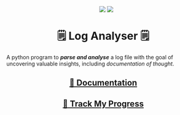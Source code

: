<p align="center">
    <img src ="https://img.shields.io/badge/version-0.0.0-brightgreen">
    <img src="https://img.shields.io/badge/status-not%20functional-red">
</p>

<h1 align="center">🗒️ Log Analyser 🗒️</h1>

A python program to ***parse and analyse*** a log file with the goal of uncovering valuable insights, including *documentation of thought*.

<h2 align="center">
    <a href="./thoughts/THOUGHTS.md" target="_blank">📝 Documentation</a>
</h2>

<h2 align="center">
    <a href="https://tree.taiga.io/project/jayfalls-log-analyser/kanban" target="_blank">📜 Track My Progress</a>
</h2>
